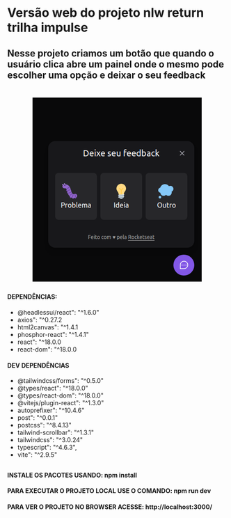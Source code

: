 # Versão web do projeto nlw return trilha impulse

## Nesse projeto criamos um botão que quando o usuário clica abre um painel onde o mesmo pode escolher uma opção e deixar o seu feedback <br>

<h1 align="center">
  <img alt="imagem das opções do feedback" title="feedback" src="./project_image/image_feedback.png" />
</h1>

#### DEPENDÊNCIAS: 

- @headlessui/react": "^1.6.0"
- axios": "^0.27.2
- html2canvas": "^1.4.1
- phosphor-react": "^1.4.1"
- react": "^18.0.0
- react-dom": "^18.0.0
 
#### DEV DEPENDÊNCIAS

- @tailwindcss/forms": "^0.5.0"
- @types/react": "^18.0.0"
- @types/react-dom": "^18.0.0"
- @vitejs/plugin-react": "^1.3.0"
- autoprefixer": "^10.4.6"
- post": "^0.0.1"
- postcss": "^8.4.13"
- tailwind-scrollbar": "^1.3.1"
- tailwindcss": "^3.0.24"
- typescript": "^4.6.3",
- vite": "^2.9.5"

##

#### INSTALE OS PACOTES USANDO: npm install
#### PARA EXECUTAR O PROJETO LOCAL USE O COMANDO: npm run dev
#### PARA VER O PROJETO NO BROWSER ACESSE: http://localhost:3000/
